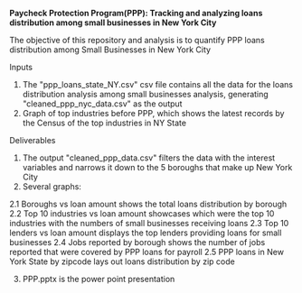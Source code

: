 
**Paycheck Protection Program(PPP): Tracking and analyzing loans distribution among small businesses in New York City**

The objective of this repository and analysis is to quantify PPP loans distribution among Small Businesses in New York City

Inputs
1. The "ppp_loans_state_NY.csv" csv file contains all the data for the loans distribution analysis among small businesses analysis, 
generating "cleaned_ppp_nyc_data.csv" as the output
2. Graph of top industries before PPP, which shows the latest records by the Census of the top industries in NY State

Deliverables
1. The output "cleaned_ppp_data.csv"  filters the data with the interest variables and narrows it down to the 5 boroughs that make up New York City 
2. Several graphs:

  2.1 Boroughs vs loan amount shows the total loans distribution by borough
  2.2 Top 10 industries vs loan amount showcases which were the top 10 industries with the numbers of small businesses receiving loans
  2.3 Top 10 lenders vs loan amount displays the top lenders providing loans for small businesses 
  2.4 Jobs reported by borough shows the number of jobs reported that were covered by PPP loans for payroll
  2.5 PPP loans in New York State by zipcode lays out loans distribution by zip code
  
3. PPP.pptx is the power point presentation 





